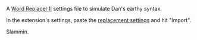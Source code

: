 A [Word Replacer II](https://chrome.google.com/webstore/detail/word-replacer-ii/djakfbefalbkkdgnhkkdiihelkjdpbfh) settings file to simulate Dan's earthy syntax.


In the extension's settings, paste the [replacement settings](settings.json) and hit "Import".

Slammin.
